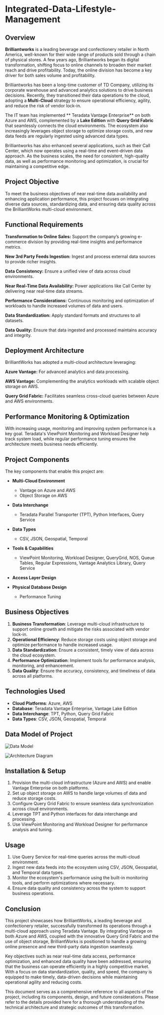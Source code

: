 # Integrated-Data-Lifestyle-Management
## Overview

**Brilliantworks** is a leading beverage and confectionery retailer in North America, well-known for their wide range of products sold through a chain of physical stores. A few years ago, Brilliantworks began its digital transformation, shifting focus to online channels to broaden their market reach and drive profitability. Today, the online division has become a key driver for both sales volume and profitability.

Brilliantworks has been a long-time customer of TD Company, utilizing its corporate warehouse and advanced analytics solutions to drive business decisions. Recently, they transitioned their data operations to the cloud, adopting a **Multi-Cloud** strategy to ensure operational efficiency, agility, and reduce the risk of vendor lock-in.

The IT team has implemented ** Teradata Vantage Enterprise** on both Azure and AWS, complemented by a **Lake Edition** with **Query Grid Fabric** that seamlessly connects the cloud environments. The ecosystem also increasingly leverages object storage to optimize storage costs, and new data feeds are regularly ingested using advanced data types. 

Brilliantworks has also enhanced several applications, such as their Call Center, which now operates using a real-time and event-driven data approach. As the business scales, the need for consistent, high-quality data, as well as performance monitoring and optimization, is crucial for maintaining a competitive edge.

## Project Objective
To meet the business objectives of near real-time data availability and enhancing application performance, this project focuses on integrating diverse data sources, standardizing data, and ensuring data quality across the BrilliantWorks multi-cloud environment.

## Functional Requirements
**Transformation to Online Sales:**  Support the company’s growing e-commerce division by providing real-time insights and performance metrics.

**New 3rd Party Feeds Ingestion:** Ingest and process external data sources to provide richer insights.

**Data Consistency:** Ensure a unified view of data across cloud environments.

**Near Real-Time Data Availability:** Power applications like Call Center by delivering near real-time data streams.

**Performance Considerations:** Continuous monitoring and optimization of workloads to handle increased volumes of data and users.

**Data Standardization:** Apply standard formats and structures to all datasets.

**Data Quality:** Ensure that data ingested and processed maintains accuracy and integrity.

## Deployment Architecture
BrilliantWorks has adopted a multi-cloud architecture leveraging:

**Azure Vantage:** For advanced analytics and data processing.

**AWS Vantage:** Complementing the analytics workloads with scalable object storage on AWS.

**Query Grid Fabric:** Facilitates seamless cross-cloud queries between Azure and AWS environments.

## Performance Monitoring & Optimization
With increasing usage, monitoring and improving system performance is a key goal. Teradata's ViewPoint Monitoring and Workload Designer help track system load, while regular performance tuning ensures the architecture meets business needs efficiently.

## Project Components

The key components that enable this project are:

- **Multi-Cloud Environment**  
  - Vantage on Azure and AWS  
  - Object Storage on AWS

- **Data Interchange**  
  - Teradata Parallel Transporter (TPT), Python Interfaces, Query Service

- **Data Types**  
  - CSV, JSON, Geospatial, Temporal

- **Tools & Capabilities**  
  - ViewPoint Monitoring, Workload Designer, QueryGrid, NOS, Queue Tables, Regular Expressions, Vantage Analytics Library, Query Service

- **Access Layer Design**

- **Physical Database Design**  
  - Performance Tuning

## Business Objectives

1. **Business Transformation**: Leverage multi-cloud infrastructure to support online growth and mitigate the risks associated with vendor lock-in.
2. **Operational Efficiency**: Reduce storage costs using object storage and optimize performance to handle increased usage.
3. **Data Standardization**: Ensure a consistent, timely view of data across the cloud ecosystem.
4. **Performance Optimization**: Implement tools for performance analysis, monitoring, and enhancement.
5. **Data Quality**: Ensure the accuracy, consistency, and timeliness of data across all platforms.

## Technologies Used

- **Cloud Platforms**: Azure, AWS
- **Database**: Teradata Vantage Enterprise, Vantage Lake Edition
- **Data Interchange**: TPT, Python, Query Grid Fabric
- **Data Types**: CSV, JSON, Geospatial, Temporal

## Data Model of Project 

![Data Model](https://github.com/user-attachments/assets/3041962e-a1bc-44c3-a422-3634622f9f2d)

![Architecture Diagram](https://github.com/user-attachments/assets/f9588f3b-74e0-4c7d-a1da-1aa719caf4a9)


## Installation & Setup

1. Provision the multi-cloud infrastructure (Azure and AWS) and enable Vantage Enterprise on both platforms.
2. Set up object storage on AWS to handle large volumes of data and reduce storage costs.
3. Configure Query Grid Fabric to ensure seamless data synchronization across cloud environments.
4. Leverage TPT and Python interfaces for data interchange and processing.
5. Use ViewPoint Monitoring and Workload Designer for performance analysis and tuning.

## Usage

1. Use Query Service for real-time queries across the multi-cloud environment.
2. Ingest new data feeds into the ecosystem using CSV, JSON, Geospatial, and Temporal data types.
3. Monitor the ecosystem's performance using the built-in monitoring tools, and perform optimizations where necessary.
4. Ensure data quality and consistency across the system to support business operations.

## Conclusion

This project showcases how BrilliantWorks, a leading beverage and confectionery retailer, successfully transformed its operations through a multi-cloud approach using Teradata Vantage. By integrating Vantage on both Azure and AWS, coupled with the innovative Query Grid Fabric and the use of object storage, BrilliantWorks is positioned to handle a growing online presence and new third-party data ingestion seamlessly. 

Key objectives such as near real-time data access, performance optimization, and enhanced data quality have been addressed, ensuring that the business can operate efficiently in a highly competitive market. With a focus on data standardization, quality, and speed, the company is equipped to make timely, data-driven decisions while maintaining operational agility and reducing costs.

This document serves as a comprehensive reference to all aspects of the project, including its components, design, and future considerations. Please refer to the details provided here for a thorough understanding of the technical architecture and strategic outcomes of this transformation.

